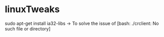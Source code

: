 # linuxTweaks

sudo apt-get install ia32-libs -> To solve the issue of [bash: ./crclient: No such file or directory] 
